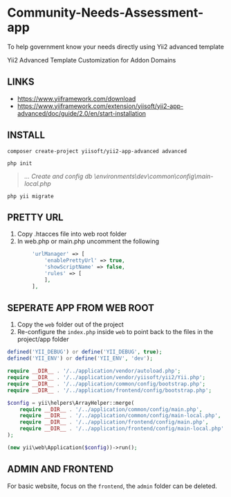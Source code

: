 # Community-Needs-Assessment-app
To help government know your needs directly using Yii2 advanced template

Yii2 Advanced Template Customization for Addon Domains

## LINKS

- https://www.yiiframework.com/download
- https://www.yiiframework.com/extension/yiisoft/yii2-app-advanced/doc/guide/2.0/en/start-installation

## INSTALL

`composer create-project yiisoft/yii2-app-advanced advanced`

`php init`

> *... Create and config db \environments\dev\common\config\main-local.php*

`php yii migrate`


## PRETTY URL
1. Copy .htacces file into web root folder
2. In web.php or main.php uncomment the following

```php
        'urlManager' => [
            'enablePrettyUrl' => true,
            'showScriptName' => false,
            'rules' => [
            ],
        ],
```

## SEPERATE APP FROM WEB ROOT

1. Copy the `web` folder out of the project
2. Re-configure the `index.php` inside `web` to point back to the files in the project/app folder

```php
defined('YII_DEBUG') or define('YII_DEBUG', true);
defined('YII_ENV') or define('YII_ENV', 'dev');

require __DIR__ . '/../application/vendor/autoload.php';
require __DIR__ . '/../application/vendor/yiisoft/yii2/Yii.php';
require __DIR__ . '/../application/common/config/bootstrap.php';
require __DIR__ . '/../application/frontend/config/bootstrap.php';

$config = yii\helpers\ArrayHelper::merge(
    require __DIR__ . '/../application/common/config/main.php',
    require __DIR__ . '/../application/common/config/main-local.php',
    require __DIR__ . '/../application/frontend/config/main.php',
    require __DIR__ . '/../application/frontend/config/main-local.php'
);

(new yii\web\Application($config))->run();
```

## ADMIN AND FRONTEND

For basic website, focus on the `frontend`, the `admin` folder can be deleted.


